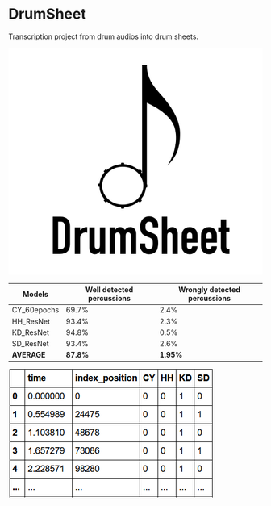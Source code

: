 # DrumSheet
Transcription project from drum audios into drum sheets.

![logo](https://github.com/MLecardonnel/DrumSheet/blob/main/reports/figures/DrumSheet.png?raw=true)


Models | Well detected percussions | Wrongly detected percussions
--- | --- | --- 
CY_60epochs | 69.7% | 2.4% 
HH_ResNet | 93.4% | 2.3% 
KD_ResNet | 94.8% | 0.5% 
SD_ResNet | 93.4% | 2.6% 
**AVERAGE** | **87.8%** | **1.95%**

![transcription](https://github.com/MLecardonnel/DrumSheet/blob/main/reports/figures/transcription.PNG?raw=true)